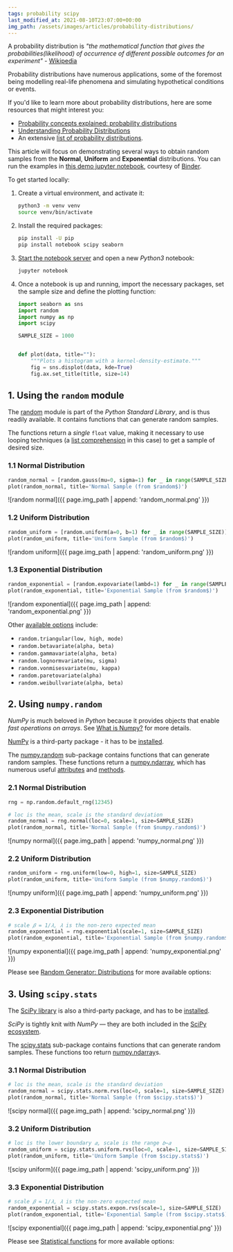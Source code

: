 ```yaml
---
tags: probability scipy
last_modified_at: 2021-08-10T23:07:00+00:00
img_path: /assets/images/articles/probability-distributions/
---
```


A probability distribution is *"the mathematical function that gives the probabilities(likelihood) of occurrence of different possible outcomes for an experiment"* - [Wikipedia][prob_dist_wiki]

Probability distributions have numerous applications, some of the foremost being modelling real-life phenomena and simulating hypothetical conditions or events.

If you'd like to learn more about probability distributions, here are some resources that might interest you:

- [Probability concepts explained: probability distributions][linked_blog_1]
- [Understanding Probability Distributions][linked_blog_2]
- An extensive [list of probability distributions][dist_list_wiki].

This article will focus on demonstrating several ways to obtain random samples from the **Normal**, **Uniform** and **Exponential** distributions. You can run the examples in [this demo jupyter notebook][notebook], courtesy of [Binder][binder].

To get started locally:

1. Create a virtual environment, and activate it:

    ```bash
    python3 -m venv venv
    source venv/bin/activate
    ```

2. Install the required packages:

    ```bash
    pip install -U pip
    pip install notebook scipy seaborn
    ```

3. [Start the notebook server][running_jupyter] and open a new *Python3* notebook:

    ```bash
    jupyter notebook
    ```

4. Once a notebook is up and running, import the necessary packages, set the sample size and define the plotting function:

    ```python
    import seaborn as sns
    import random
    import numpy as np
    import scipy

    SAMPLE_SIZE = 1000


    def plot(data, title=""):
        """Plots a histogram with a kernel-density-estimate."""
        fig = sns.displot(data, kde=True)
        fig.ax.set_title(title, size=14)
    ```

[prob_dist_wiki]: https://en.wikipedia.org/wiki/Probability_distribution
[notebook]: https://mybinder.org/v2/gh/Tim-Abwao/blog-projects/HEAD?filepath=sampling-from-probability-distributions%2FProbalility%20Distributions%20in%20Python.ipynb
[linked_blog_1]: https://towardsdatascience.com/probability-concepts-explained-probability-distributions-introduction-part-3-4a5db81858dc
[linked_blog_2]: https://statisticsbyjim.com/basics/probability-distributions/
[dist_list_wiki]: https://en.wikipedia.org/wiki/List_of_probability_distributions
[binder]: https://mybinder.org/
[running_jupyter]: https://jupyter.readthedocs.io/en/latest/running.html

## 1. Using the `random` module

The [random][random] module is part of the *Python Standard Library*, and is thus readily available. It contains functions that can generate random samples.

The functions return a *single* `float` value, making it necessary to use looping techniques (a [list comprehension][list_comp] in this case) to get a sample of desired size.

### 1.1 Normal Distribution

```python
random_normal = [random.gauss(mu=0, sigma=1) for _ in range(SAMPLE_SIZE)]
plot(random_normal, title='Normal Sample (from $random$)')
```

![random normal]({{ page.img_path | append: 'random_normal.png' }})

### 1.2 Uniform Distribution

```python
random_uniform = [random.uniform(a=0, b=1) for _ in range(SAMPLE_SIZE)]
plot(random_uniform, title='Uniform Sample (from $random$)')
```

![random uniform]({{ page.img_path | append: 'random_uniform.png' }})

### 1.3 Exponential Distribution

```python
random_exponential = [random.expovariate(lambd=1) for _ in range(SAMPLE_SIZE)]
plot(random_exponential, title='Exponential Sample (from $random$)')
```

![random exponential]({{ page.img_path | append: 'random_exponential.png' }})

Other [available options][random_functions] include:

- `random.triangular(low, high, mode)`
- `random.betavariate(alpha, beta)`
- `random.gammavariate(alpha, beta)`
- `random.lognormvariate(mu, sigma)`
- `random.vonmisesvariate(mu, kappa)`
- `random.paretovariate(alpha)`
- `random.weibullvariate(alpha, beta)`

[list_comp]: https://docs.python.org/3/tutorial/datastructures.html#list-comprehensions
[random]: https://docs.python.org/3/library/random.html
[random_functions]: https://docs.python.org/3/library/random.html#real-valued-distributions

## 2. Using `numpy.random`

*NumPy* is much beloved in *Python* because it provides objects that enable *fast operations on arrays*. See [What is Numpy?][numpy_intro] for more details.

[NumPy][numpy] is a third-party package - it has to be [installed][numpy_install].

The [numpy.random][numpy_random] sub-package contains functions that can generate random samples. These functions return a [numpy.ndarray][numpy_ndarray], which has numerous useful [attributes][numpy_attributes] and [methods][numpy_methods].

### 2.1 Normal Distribution

```python
rng = np.random.default_rng(12345)

# loc is the mean, scale is the standard deviation
random_normal = rng.normal(loc=0, scale=1, size=SAMPLE_SIZE)
plot(random_normal, title='Normal Sample (from $numpy.random$)')
```

![numpy normal]({{ page.img_path | append: 'numpy_normal.png' }})

### 2.2 Uniform Distribution

```python
random_uniform = rng.uniform(low=0, high=1, size=SAMPLE_SIZE)
plot(random_uniform, title='Uniform Sample (from $numpy.random$)')
```

![numpy uniform]({{ page.img_path | append: 'numpy_uniform.png' }})

### 2.3 Exponential Distribution

```python
# scale 𝛽 = 1/𝜆, 𝜆 is the non-zero expected mean
random_exponential = rng.exponential(scale=1, size=SAMPLE_SIZE)
plot(random_exponential, title='Exponential Sample (from $numpy.random$)')
```

![numpy exponential]({{ page.img_path | append: 'numpy_exponential.png' }})

Please see [Random Generator: Distributions][numpy_dist] for more available options:

[numpy]: https://numpy.org/doc/stable/user/index.html
[numpy_install]: https://numpy.org/install/
[numpy_intro]: https://numpy.org/doc/stable/user/whatisnumpy.html
[numpy_random]: https://numpy.org/doc/stable/reference/random/index.html
[numpy_dist]: https://numpy.org/doc/stable/reference/random/generator.html#distributions
[numpy_ndarray]: https://numpy.org/doc/stable/reference/arrays.ndarray.html
[numpy_attributes]: https://numpy.org/doc/stable/reference/arrays.ndarray.html#array-attributes
[numpy_methods]: https://numpy.org/doc/stable/reference/arrays.ndarray.html#array-methods

## 3. Using `scipy.stats`

The [SciPy library][scipy_lib] is also a third-party package, and has to be [installed][scipy_install].

*SciPy* is tightly knit with *NumPy* — they are both included in the [SciPy ecosystem][scipy].

The [scipy.stats][scipy_stats] sub-package contains functions that can generate random samples. These functions too return [numpy.ndarray][numpy_ndarray]s.

### 3.1 Normal Distribution

```python
# loc is the mean, scale is the standard deviation
random_normal = scipy.stats.norm.rvs(loc=0, scale=1, size=SAMPLE_SIZE)
plot(random_normal, title='Normal Sample (from $scipy.stats$)')
```

![scipy normal]({{ page.img_path | append: 'scipy_normal.png' }})

### 3.2 Uniform Distribution

```python
# loc is the lower boundary 𝑎, scale is the range 𝑏−𝑎
random_uniform = scipy.stats.uniform.rvs(loc=0, scale=1, size=SAMPLE_SIZE)
plot(random_uniform, title='Uniform Sample (from $scipy.stats$)')
```

![scipy uniform]({{ page.img_path | append: 'scipy_uniform.png' }})

### 3.3 Exponential Distribution

```python
# scale 𝛽 = 1/𝜆, 𝜆 is the non-zero expected mean
random_exponential = scipy.stats.expon.rvs(scale=1, size=SAMPLE_SIZE)
plot(random_exponential, title='Exponential Sample (from $scipy.stats$)')
```

![scipy exponential]({{ page.img_path | append: 'scipy_exponential.png' }})

Please see [Statistical functions][scipy_stats] for more available options:

[scipy]: https://scipy.org/index.html
[scipy_lib]: https://docs.scipy.org/doc/scipy/reference/index.html
[scipy_install]: https://scipy.org/install.html
[scipy_stats]: https://docs.scipy.org/doc/scipy/reference/stats.html
